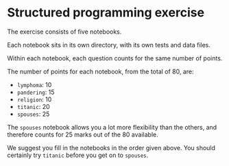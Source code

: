 # Structured programming exercise

The exercise consists of five notebooks.

Each notebook sits in its own directory, with its own tests and data files.

Within each notebook, each question counts for the same number of points.

The number of points for each notebook, from the total of 80, are:

* `lymphoma`: 10
* `pandering`: 15
* `religion`: 10
* `titanic`: 20
* `spouses`: 25

The `spouses` notebook allows you a lot more flexibility than the others, and
therefore counts for 25 marks out of the 80 available.  

We suggest you fill in the notebooks in the order given above.  You should
certainly try `titanic` before you get on to `spouses`.

